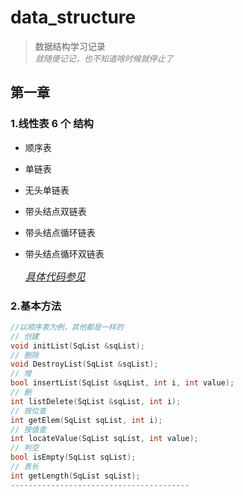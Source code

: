 # data_structure
>数据结构学习记录   
> <font color=grey size=2>*就随便记记，也不知道啥时候就停止了*</font>

## 第一章
### 1.线性表 6 个 结构
 
- 顺序表
- 单链表
- 无头单链表
- 带头结点双链表
- 带头结点循环链表
- 带头结点循环双链表

    *<font size=3>[具体代码参见](https://github.com/xyokei/data_structure/tree/main/tools/linerlist/structure)</font>*

### 2.基本方法
```c++
//以顺序表为例，其他都是一样的
// 创建
void initList(SqList &sqList);
// 删除
void DestroyList(SqList &sqList);
// 增
bool insertList(SqList &sqList, int i, int value);
// 删
int listDelete(SqList &sqList, int i);
// 按位查
int getElem(SqList sqList, int i);
// 按值查
int locateValue(SqList sqList, int value);
// 判空
bool isEmpty(SqList sqList);
// 表长
int getLength(SqList sqList);
----------------------------------------
```